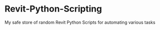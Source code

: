 # Revit-Python-Scripting

My safe store of random Revit Python Scripts for automating various tasks
